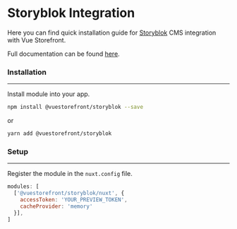# Storyblok Integration

Here you can find quick installation guide for [Storyblok](https://www.storyblok.com/) CMS integration with Vue Storefront. 

Full documentation can be found [here](https://docs.europe-west1.gcp.storefrontcloud.io/v2-cms-storyblok/).

### Installation

---

Install module into your app.

```bash
npm install @vuestorefront/storyblok --save
```

or

```bash
yarn add @vuestorefront/storyblok
```

### Setup

---

Register the module in the `nuxt.config` file.

```javascript
modules: [
  ['@vuestorefront/storyblok/nuxt', {
    accessToken: 'YOUR_PREVIEW_TOKEN',
    cacheProvider: 'memory'
  }],
]
```
